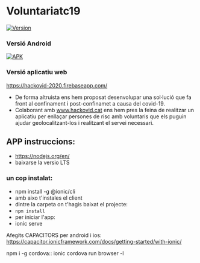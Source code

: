 # Voluntariatc19

[![Version](https://img.shields.io/badge/version-1.0.0-blue.svg)](/https://github.com/aleix10kst/045-hackovid/releases)

### Versió Android
[![APK](https://img.shields.io/badge/version-1.0.0-blue.svg)](/https://github.com/aleix10kst/045-hackovid/releases)

### Versió aplicatiu web
https://hackovid-2020.firebaseapp.com/

- De forma altruista ens hem proposat desenvolupar una sol·lució que fa front al confinament i post-confinamet a causa del covid-19.
- Colaborant amb www.hackovid.cat ens hem pres la feina de realitzar un aplicatiu per enllaçar persones de risc amb voluntaris que els puguin ajudar geolocalitzant-los i realitzant el servei necessari.


## APP instruccions:

- https://nodejs.org/en/
- baixarse la versio LTS

### un cop instalat:
- npm install -g @ionic/cli
- amb aixo t'instales el client
- dintre la carpeta on t'hagis baixat el projecte:
- `npm install`
- per iniciar l'app:
 - ionic serve

 Afegits CAPACITORS per android i ios:
https://capacitor.ionicframework.com/docs/getting-started/with-ionic/

npm i -g cordova::
ionic cordova run browser -l
